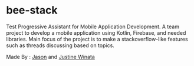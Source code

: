 # bee-stack
Test Progressive Assistant for Mobile Application Development. A team project to develop a mobile application using Kotlin, Firebase, and needed libraries. Main focus of the project is to make a stackoverflow-like features such as threads discussing based on topics. 

Made By : <a href="https://github.com/jasonoesin/">Jason</a> and <a href="[https://github.com/jasonoesin/](https://github.com/TinTinWinata)">Justine Winata</a>
